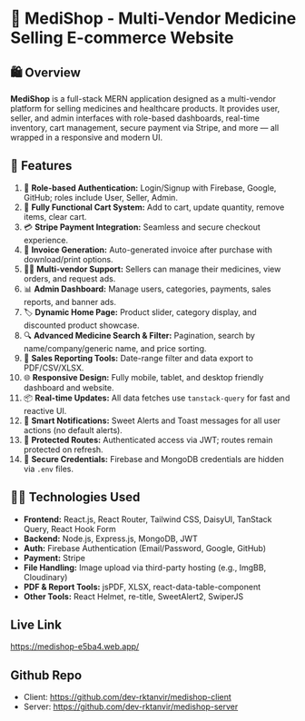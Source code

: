# 💊 MediShop - Multi-Vendor Medicine Selling E-commerce Website
## 🛍️ Overview

**MediShop** is a full-stack MERN application designed as a multi-vendor platform for selling medicines and healthcare products. It provides user, seller, and admin interfaces with role-based dashboards, real-time inventory, cart management, secure payment via Stripe, and more — all wrapped in a responsive and modern UI.

## 🚀 Features

1. 🔐 **Role-based Authentication:** Login/Signup with Firebase, Google, GitHub; roles include User, Seller, Admin.
2. 🛒 **Fully Functional Cart System:** Add to cart, update quantity, remove items, clear cart.
3. 💳 **Stripe Payment Integration:** Seamless and secure checkout experience.
4. 🧾 **Invoice Generation:** Auto-generated invoice after purchase with download/print options.
5. 🧑‍⚕️ **Multi-vendor Support:** Sellers can manage their medicines, view orders, and request ads.
6. 📊 **Admin Dashboard:** Manage users, categories, payments, sales reports, and banner ads.
7. 🏷️ **Dynamic Home Page:** Product slider, category display, and discounted product showcase.
8. 🔍 **Advanced Medicine Search & Filter:** Pagination, search by name/company/generic name, and price sorting.
9. 📅 **Sales Reporting Tools:** Date-range filter and data export to PDF/CSV/XLSX.
10. 🌐 **Responsive Design:** Fully mobile, tablet, and desktop friendly dashboard and website.
11. 📦 **Real-time Updates:** All data fetches use `tanstack-query` for fast and reactive UI.
12. 📢 **Smart Notifications:** Sweet Alerts and Toast messages for all user actions (no default alerts).
13. 🔐 **Protected Routes:** Authenticated access via JWT; routes remain protected on refresh.
14. 📁 **Secure Credentials:** Firebase and MongoDB credentials are hidden via `.env` files.

## 🧑‍💻 Technologies Used

- **Frontend:** React.js, React Router, Tailwind CSS, DaisyUI, TanStack Query, React Hook Form
- **Backend:** Node.js, Express.js, MongoDB, JWT
- **Auth:** Firebase Authentication (Email/Password, Google, GitHub)
- **Payment:** Stripe
- **File Handling:** Image upload via third-party hosting (e.g., ImgBB, Cloudinary)
- **PDF & Report Tools:** jsPDF, XLSX, react-data-table-component
- **Other Tools:** React Helmet, re-title, SweetAlert2, SwiperJS

## Live Link
https://medishop-e5ba4.web.app/

## Github Repo
- Client: https://github.com/dev-rktanvir/medishop-client
- Server: https://github.com/dev-rktanvir/medishop-server
